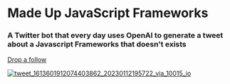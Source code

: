 # Made Up JavaScript Frameworks

### A Twitter bot that every day uses OpenAI to generate a tweet about a Javascript Frameworks that doesn't exists

[Drop a follow](https://twitter.com/FakeFrameworks)

[![tweet_1613601912074403862_20230112195722_via_10015_io](https://user-images.githubusercontent.com/48064277/212156710-8467ecbf-3c58-49b0-9818-4e48201ff8fc.png)](https://twitter.com/FakeFrameworks)
